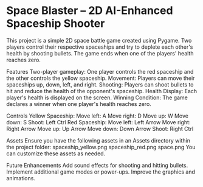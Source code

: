 #  Space Blaster – 2D AI-Enhanced Spaceship Shooter

This project is a simple 2D space battle game created using Pygame. Two players control their respective spaceships and try to deplete each other's health by shooting bullets. The game ends when one of the players' health reaches zero.

Features
Two-player gameplay: One player controls the red spaceship and the other controls the yellow spaceship.
Movement: Players can move their spaceships up, down, left, and right.
Shooting: Players can shoot bullets to hit and reduce the health of the opponent's spaceship.
Health Display: Each player's health is displayed on the screen.
Winning Condition: The game declares a winner when one player's health reaches zero.

Controls
Yellow Spaceship:
Move left: A
Move right: D
Move up: W
Move down: S
Shoot: Left Ctrl
Red Spaceship:
Move left: Left Arrow
Move right: Right Arrow
Move up: Up Arrow
Move down: Down Arrow
Shoot: Right Ctrl

Assets
Ensure you have the following assets in an Assets directory within the project folder:
spaceship_yellow.png
spaceship_red.png
space.png
You can customize these assets as needed.

Future Enhancements
Add sound effects for shooting and hitting bullets.
Implement additional game modes or power-ups.
Improve the graphics and animations.
